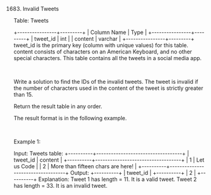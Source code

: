 1683. Invalid Tweets

Table: Tweets

+----------------+---------+
| Column Name    | Type    |
+----------------+---------+
| tweet_id       | int     |
| content        | varchar |
+----------------+---------+
tweet_id is the primary key (column with unique values) for this table.
content consists of characters on an American Keyboard, and no other special characters.
This table contains all the tweets in a social media app.


 

Write a solution to find the IDs of the invalid tweets. The tweet is invalid if the number of characters used in the content of the tweet is strictly greater than 15.

Return the result table in any order.

The result format is in the following example.

 

Example 1:

Input: 
Tweets table:
+----------+-----------------------------------+
| tweet_id | content                           |
+----------+-----------------------------------+
| 1        | Let us Code                       |
| 2        | More than fifteen chars are here! |
+----------+-----------------------------------+
Output: 
+----------+
| tweet_id |
+----------+
| 2        |
+----------+
Explanation: 
Tweet 1 has length = 11. It is a valid tweet.
Tweet 2 has length = 33. It is an invalid tweet.
